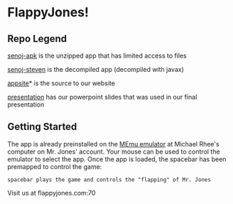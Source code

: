 FlappyJones!
===========

Repo Legend
------------------


[senoj-apk](github.com/flappyjones/senoj-apk) is the unzipped app that has limited access to files

[senoj-steven](github.com/flappyjones/senoj-steven) is the decompiled app (decompiled with javax)

[appsite](github.com/flappyjones/appsite)* is the source to our website

[presentation](github.com/flappyjones/presentation) has our powerpoint slides that was used in our final presentation

Getting Started
---------------
The app is already preinstalled on the [MEmu emulator](http://www.memuplay.com/) at Michael Rhee's computer on Mr. Jones' account.
Your mouse can be used to control the emulator to select the app.
Once the app is loaded, the spacebar has been premapped to control the game:

    spacebar plays the game and controls the "flapping" of Mr. Jones


Visit us at flappyjones.com:70
